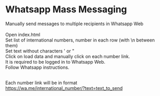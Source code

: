 # Whatsapp Mass Messaging

Manually send messages to multiple recipients in Whatsapp Web<br /><br />
Open index.html<br />
Set list of international numbers, number in each row (with \n between them)<br />
Set text without characters ' or "<br />
Click on load data and manually click on each number link.<br />
It is required to be logged in to Whatsapp Web.<br />
Follow Whatsapp instructions.<br /><br />

Each number link will be in format<br />
https://wa.me/international_number/?text=text_to_send

